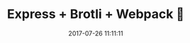 ---
title:  "Express + Brotli + Webpack 🚀"
date:   2017-07-26 11:11:11
category: medium
future: true
baseurl: 'https://medium.com/@squiroid/express-brotli-webpack-a60773e7ec6c'
---